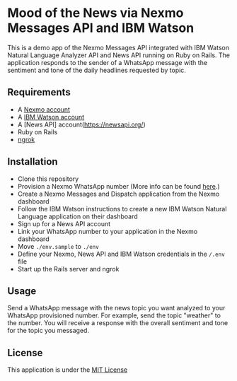 # Mood of the News via Nexmo Messages API and IBM Watson

This is a demo app of the Nexmo Messages API integrated with IBM Watson Natural Language Analyzer API and News API running on Ruby on Rails. The application responds to the sender of a WhatsApp message with the sentiment and tone of the daily headlines requested by topic. 

## Requirements

* A [Nexmo account](https://dashboard.nexmo.com/sign-up)
* A [IBM Watson account](https://www.ibm.com/watson/developer)
* A [News API] account(https://newsapi.org/)
* Ruby on Rails
* [ngrok](https://ngrok.io)

## Installation

* Clone this repository
* Provision a Nexmo WhatsApp number (More info can be found [here](https://developer.nexmo.com/messages/concepts/whatsapp).)
* Create a Nexmo Messages and Dispatch application from the Nexmo dashboard
* Follow the IBM Watson instructions to create a new IBM Watson Natural Language application on their dashboard
* Sign up for a News API account
* Link your WhatsApp number to your application in the Nexmo dashboard
* Move `./env.sample` to `./env`
* Define your Nexmo, News API and IBM Watson credentials in the `/.env` file
* Start up the Rails server and ngrok

## Usage

Send a WhatsApp message with the news topic you want analyzed to your WhatsApp provisioned number. For example, send the topic "weather" to the number. You will receive a response with the overall sentiment and tone for the topic you messaged.

## License

This application is under the [MIT License](LICENSE)